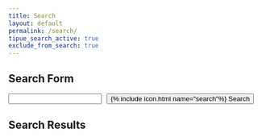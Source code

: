 ```yaml
---
title: Search
layout: default
permalink: /search/
tipue_search_active: true
exclude_from_search: true
---
```

<script src="{{ "/assets/scripts/jquery.min.js" | relative_url }}"></script>
<script src="{{ "/assets/search/tipuesearch_content.js" | relative_url }}"></script>
<script src="{{ "/assets/search/tipuesearch_set.js" | relative_url }}"></script>
<script src="{{ "/assets/search/tipuesearch.js" | relative_url }}"></script>

## Search Form

<form action="{{ page.url | relative_url }}" style="display: flex;">
    <input type="text" name="q" id="tipue_search_input" pattern=".{3,}" title="At least 3 characters" required style="margin-right: 10px">
    <button class="button button--icon" type="submit">
    <span>{% include icon.html name="search"%}</span>&nbsp;<span>Search</span>
    </button>
</form>

## Search Results

<div id="tipue_search_content"></div>

<script>
$(document).ready(function() {
  $('#tipue_search_input').tipuesearch();
});
</script>

